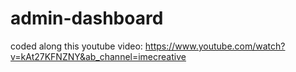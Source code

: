 # admin-dashboard

coded along this youtube video:
https://www.youtube.com/watch?v=kAt27KFNZNY&ab_channel=imecreative
